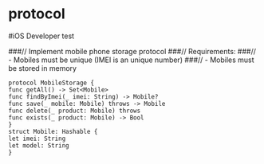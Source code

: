 # protocol

#iOS Developer test

###// Implement mobile phone storage protocol
###// Requirements:
###// - Mobiles must be unique (IMEI is an unique number)
###// - Mobiles must be stored in memory
```
protocol MobileStorage {
func getAll() -> Set<Mobile>
func findByImei(_ imei: String) -> Mobile?
func save(_ mobile: Mobile) throws -> Mobile
func delete(_ product: Mobile) throws
func exists(_ product: Mobile) -> Bool
}
struct Mobile: Hashable {
let imei: String
let model: String
}
```
